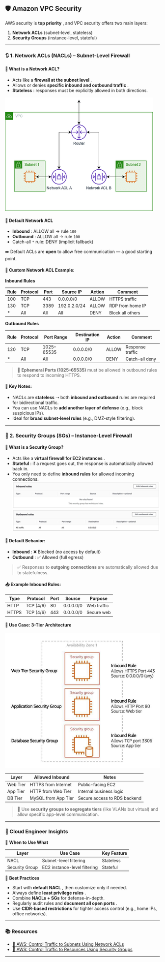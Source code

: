 ## 🛡️ Amazon VPC Security

AWS security is **top priority** , and VPC security offers two main layers:

1. **Network ACLs** (subnet-level, stateless)
2. **Security Groups** (instance-level, stateful)

---

### 🔃 1. **Network ACLs (NACLs)** – Subnet-Level Firewall

#### 📌 What is a Network ACL?

- Acts like a **firewall at the subnet level** .
- Allows or denies **specific inbound and outbound traffic** .
- **Stateless** : responses must be explicitly allowed in both directions.

![Network ACLs](../../Visuals/NACLs.png)

#### 🔧 Default Network ACL

- **Inbound** : ALLOW all → rule `100`
- **Outbound** : ALLOW all → rule `100`
- Catch-all `*` rule: DENY (implicit fallback)

➡️ Default ACLs are **open** to allow free communication — a good starting point.

#### 🔐 Custom Network ACL Example:

**Inbound Rules**

| Rule | Protocol | Port | Source IP    | Action | Comment          |
| ---- | -------- | ---- | ------------ | ------ | ---------------- |
| 100  | TCP      | 443  | 0.0.0.0/0    | ALLOW  | HTTPS traffic    |
| 130  | TCP      | 3389 | 192.0.2.0/24 | ALLOW  | RDP from home IP |
| \*   | All      | All  | All          | DENY   | Block all others |

**Outbound Rules**

| Rule | Protocol | Port Range  | Destination IP | Action | Comment          |
| ---- | -------- | ----------- | -------------- | ------ | ---------------- |
| 120  | TCP      | 1025–65535 | 0.0.0.0/0      | ALLOW  | Response traffic |
| \*   | All      | All         | 0.0.0.0/0      | DENY   | Catch-all deny   |

> 📌 **Ephemeral Ports (1025–65535)** must be allowed in outbound rules to respond to incoming HTTPS.

#### 🚨 Key Notes:

- NACLs are **stateless** ➝ both **inbound and outbound** rules are required for bidirectional traffic.
- You can use NACLs to **add another layer of defense** (e.g., block suspicious IPs).
- Ideal for **broad subnet-level rules** (e.g., DMZ-style filtering).

---

### 🧱 2. **Security Groups (SGs)** – Instance-Level Firewall

#### 📌 What is a Security Group?

- Acts like a **virtual firewall for EC2 instances** .
- **Stateful** : if a request goes out, the response is automatically allowed back in.
- You only need to define **inbound rules** for allowed incoming connections.
  ![Network ACLs](../../Visuals/Security%20Groups.jpg)

#### 🔧 Default Behavior:

- **Inbound** : ❌ Blocked (no access by default)
- **Outbound** : ✅ Allowed (full egress)

> ✅ Responses to **outgoing connections** are automatically allowed due to statefulness.

#### 📥 Example Inbound Rules:

| Type  | Protocol  | Port | Source    | Purpose     |
| ----- | --------- | ---- | --------- | ----------- |
| HTTP  | TCP (4/6) | 80   | 0.0.0.0/0 | Web traffic |
| HTTPS | TCP (4/6) | 443  | 0.0.0.0/0 | Secure web  |

#### 🧱 Use Case: 3-Tier Architecture

![Network ACLs](../../Visuals/SGs.jpg)

| Layer    | Allowed Inbound     | Notes                        |
| -------- | ------------------- | ---------------------------- |
| Web Tier | HTTPS from Internet | Public-facing EC2            |
| App Tier | HTTP from Web Tier  | Internal business logic      |
| DB Tier  | MySQL from App Tier | Secure access to RDS backend |

> 📌 Use **security groups to segregate tiers** (like VLANs but virtual) and allow specific app-level communication.

---

### 🧠 Cloud Engineer Insights

🔹 **When to Use What**

| Layer          | Use Case                     | Key Feature |
| -------------- | ---------------------------- | ----------- |
| NACL           | Subnet-level filtering       | Stateless   |
| Security Group | EC2 instance-level filtering | Stateful    |

🔹 **Best Practices**

- Start with **default NACL** , then customize only if needed.
- Always define **least privilege rules** .
- Combine **NACLs + SGs** for defense-in-depth.
- Regularly audit rules and **document all open ports** .
- Use **CIDR-based restrictions** for tighter access control (e.g., home IPs, office networks).

---

### 📚 Resources

- [📝 AWS: Control Traffic to Subnets Using Network ACLs](https://docs.aws.amazon.com/vpc/latest/userguide/vpc-network-acls.html)
- [📝 AWS: Control Traffic to Resources Using Security Groups](https://docs.aws.amazon.com/vpc/latest/userguide/VPC_SecurityGroups.html)

---
